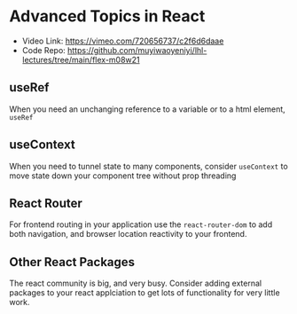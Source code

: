 # Advanced Topics in React

 - Video Link: https://vimeo.com/720656737/c2f6d6daae
 - Code Repo: https://github.com/muyiwaoyeniyi/lhl-lectures/tree/main/flex-m08w21

## useRef

When you need an unchanging reference to a variable or to a html element, `useRef`

## useContext

When you need to tunnel state to many components, consider `useContext` to move state down your component tree without prop threading

## React Router

For frontend routing in your application use the `react-router-dom` to add both navigation, and browser location reactivity to your frontend.

## Other React Packages

The react community is big, and very busy.  Consider adding external packages to your react applciation to get lots of functionality for very little work.
